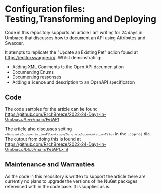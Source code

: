 # Configuration files: Testing,Transforming and Deploying
Code in this repository supports an article I am writing for 24 days in Umbraco that discusses how to document an API using Attributes and Swagger.

It atempts to replicate the "Update an Existing Pet" action found at https://editor.swagger.io/. Whilst demonstrating:
- Adding XML Comments to the Open API documentation
- Documenting Enums
- Documenting responses
- Adding a licence and description to an OpenAPI specification

## Code
The code samples for the article can be found https://github.com/RachBreeze/2022-24-Days-In-Umbraco/tree/main/PetAPI

The article also discusses setting <code>`<GenerateDocumentationFile>true</GenerateDocumentationFile>`</code> in the <code>.csproj</code> file. The output from doing this is found at https://github.com/RachBreeze/2022-24-Days-In-Umbraco/blob/main/PetAPI.xml


## Maintenance and Warranties
As the code in this repository is written to support the article there are currently no plans to upgrade the versions of the NuGet packages referenced with in the code base. It is supplied as is.
